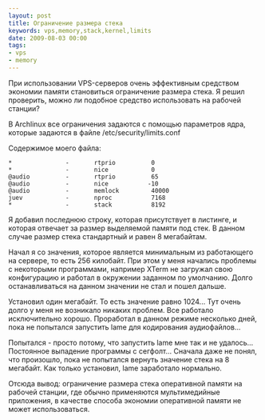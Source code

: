 ```yaml
---
layout: post
title: Ограничение размера стека
keywords: vps,memory,stack,kernel,limits
date: 2009-08-03 00:00
tags:
- vps
- memory
---
```

При использовании VPS-серверов очень эффективным средством экономии памяти становиться ограничение размера стека. Я решил проверить, можно ли подобное средство использовать на рабочей станции?

В Archlinux все ограничения задаются с помощью параметров ядра, которые задаются в файле /etc/security/limits.conf

Содержимое моего файла:

    *               -       rtprio          0
    *               -       nice            0
    @audio          -       rtprio          65
    @audio          -       nice           -10
    @audio          -       memlock         40000
    juev            -       nproc           7168
    *               -       stack           8192

Я добавил последнюю строку, которая присутствует в листинге, и которая отвечает за размер выделяемой памяти под стек. В данном случае размер стека стандартный и равен 8 мегабайтам.

Начал я со значения, которое является минимальным из работающего на сервере, то есть 256 килобайт. При этом у меня начались проблемы с некоторыми программами, например XTerm не загружал свою конфигурацию и работал в окружении заданном по умолчанию. Долго останавливаться на данном значении не стал и пошел дальше.

Установил один мегабайт. То есть значение равно 1024... Тут очень долго у меня не возникало никаких проблем. Все работало исключительно хорошо. Проработал в данном режиме несколько дней, пока не попытался запустить lame для кодирования аудиофайлов...

Попытался - просто потому, что запустить lame мне так и не удалось... Постоянное выпадение программы с сегфолт... Сначала даже не понял, что произошло, пока не попытался вернуть значение стека на 8 мегабайт. Как только установил, lame заработало нормально.

Отсюда вывод: ограничение размера стека оперативной памяти на рабочей станции, где обычно применяются мультимедийные приложения, в качестве способа экономии оперативной памяти не может использоваться.
